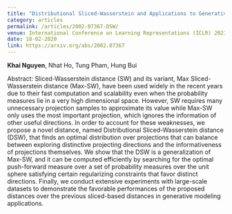 ```yaml
---
title: "Distributional Sliced-Wasserstein and Applications to Generative Modeling"
category: articles
permalink: /articles/2002-07367-DSW/
venue: International Conference on Learning Representations (ICLR) 2021 (Spotlight 3.8%)
date: 18-02-2020
link: https://arxiv.org/abs/2002.07367
---
```


[comment]: <> (<a href="https://arxiv.org/abs/2002.07367">Arxiv</a>.)
<b>Khai Nguyen</b>, Nhat Ho,  Tung Pham, Hung Bui

Abstract: Sliced-Wasserstein distance (SW) and its variant, Max Sliced-Wasserstein distance (Max-SW), have been used widely in the recent years due to their fast computation and scalability even when the probability measures lie in a very high dimensional space. However, SW requires many unnecessary projection samples to approximate its value while Max-SW only uses the most important projection, which ignores the information of other useful directions. In order to account for these weaknesses, we propose a novel distance, named Distributional Sliced-Wasserstein distance (DSW), that finds an optimal distribution over projections that can balance between exploring distinctive projecting directions and the informativeness of projections themselves. We show that the DSW is a generalization of Max-SW, and it can be computed efficiently by searching for the optimal push-forward measure over a set of probability measures over the unit sphere satisfying certain regularizing constraints that favor distinct directions. Finally, we conduct extensive experiments with large-scale datasets to demonstrate the favorable performances of the proposed distances over the previous sliced-based distances in generative modeling applications.

